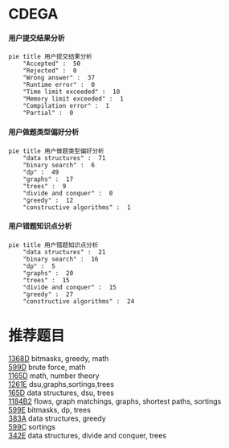 # CDEGA

<!-- tabs:start -->



#### **用户提交结果分析**

```mermaid
pie title 用户提交结果分析
    "Accepted" :  50
    "Rejected" :  0
    "Wrong answer" :  37
    "Runtime error" :  0
    "Time limit exceeded" :  10
    "Memory limit exceeded" :  1
    "Compilation error" :  1
    "Partial" :  0
```

#### **用户做题类型偏好分析**

```mermaid
pie title 用户做题类型偏好分析
    "data structures" :  71
    "binary search" :  6
    "dp" :  49
    "graphs" :  17
    "trees" :  9
    "divide and conquer" :  0
    "greedy" :  12
    "constructive algorithms" :  1
```
#### **用户错题知识点分析**

```mermaid
pie title 用户错题知识点分析
    "data structures" :  21
    "binary search" :  16
    "dp" :  5
    "graphs" :  20
    "trees" :  15
    "divide and conquer" :  15
    "greedy" :  27
    "constructive algorithms" :  24
```



<!-- tabs:end -->
# 推荐题目
[1368D](https://codeforces.com/contest/1368/problem/D)		bitmasks,
                        greedy,
                        math		  
[599D](https://codeforces.com/contest/599/problem/D)		brute force,
                        math		  
[1165D](https://codeforces.com/contest/1165/problem/D)		math,
                        number theory		  
[1261E](https://codeforces.com/contest/1261/problem/E)		dsu,graphs,sortings,trees		  
[165D](https://codeforces.com/contest/165/problem/D)		data structures,
                        dsu,
                        trees		  
[1184B2](https://codeforces.com/contest/1184B/problem/2)		flows,
                        graph matchings,
                        graphs,
                        shortest paths,
                        sortings		  
[599E](https://codeforces.com/contest/599/problem/E)		bitmasks,
                        dp,
                        trees		  
[383A](https://codeforces.com/contest/383/problem/A)		data structures,
                        greedy		  
[599C](https://codeforces.com/contest/599/problem/C)		sortings		  
[342E](https://codeforces.com/contest/342/problem/E)		data structures,
                        divide and conquer,
                        trees		  
